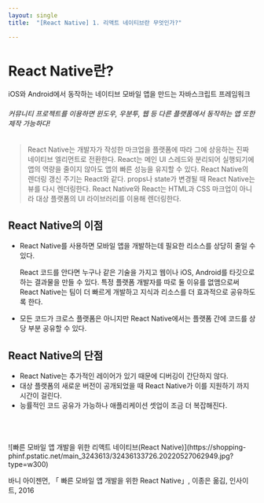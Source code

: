 ```yaml
---
layout: single
title:  "[React Native] 1. 리액트 네이티브란 무엇인가?"

---
```


# React Native란?

iOS와 Android에서 동작하는 네이티브 모바일 앱을 만드는 자바스크립트 프레임워크
###### *커뮤니티 프로젝트를 이용하면 윈도우, 우분투, 웹 등 다른 플랫폼에서 동작하는 앱 또한 제작 가능하다!*

> React Native는 개발자가 작성한 마크업을 플랫폼에 따라 그에 상응하는 진짜 네이티브 엘리먼트로 전환한다. React는 메인 UI 스레드와 분리되어 실행되기에 앱의 역량을 줄이지 않아도 앱의 빠른 성능을 유지할 수 있다. React Native의 렌더링 갱신 주기는 React와 같다. props나 state가 변경될 때 React Native는 뷰를 다시 렌더링한다.  React Native와 React는 HTML과 CSS 마크업이 아니라 대상 플랫폼의 UI 라이브러리를 이용해 렌더링한다. 


## React Native의 이점

- React Native를 사용하면 모바일 앱을 개발하는데 필요한 리소스를 상당히 줄일 수 있다.  

  React 코드를 안다면 누구나 같은 기술을 가지고 웹이나 iOS, Android를 타깃으로 하는 결과물을 만들 수 있다. 특정 플랫폼 개발자를 따로 둘 이유를 없앰으로써 React Native는 팀이 더 빠르게 개발하고 지식과 리소스를 더 효과적으로 공유하도록 한다.

- 모든 코드가 크로스 플랫폼은 아니지만 React Native에서는 플랫폼 간에 코드를 상당 부분 공유할 수 있다. 


## React Native의 단점

- React Native는 추가적인 레이어가 있기 때문에 디버깅이 간단하지 않다. 
- 대상 플랫폼의 새로운 버전이 공개되었을 때 React Native가 이를 지원하기 까지 시간이 걸린다.
- 능률적인 코드 공유가 가능하나 애플리케이션 셋업이 조금 더 복잡해진다. 

<br/>
<br/>  
<br/>
![빠른 모바일 앱 개발을 위한 리액트 네이티브(React Native)](https://shopping-phinf.pstatic.net/main_3243613/32436133726.20220527062949.jpg?type=w300)

바니 아이젠먼, 「 빠른 모바일 앱 개발을 위한 React Native」, 이종은 옮김, 인사이트, 2016



